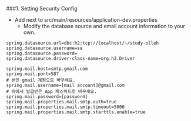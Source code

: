 ###1. Setting Security Config
- Add next to src/main/resources/application-dev.properties
    - Modify the database source and email account information to your own. 
```properties
spring.datasource.url=dbc:h2:tcp://localhost/~/study-olleh
spring.datasource.username=sa
spring.datasource.password=
spring.datasource.driver-class-name=org.h2.Driver

spring.mail.host=smtp.gmail.com
spring.mail.port=587
# 본인 gmail 계정으로 바꾸세요.
spring.mail.username=[mail account]@gmail.com
# 위에서 발급받은 App 패스워드로 바꾸세요.
spring.mail.password=[password]
spring.mail.properties.mail.smtp.auth=true
spring.mail.properties.mail.smtp.timeout=5000
spring.mail.properties.mail.smtp.starttls.enable=true
```
